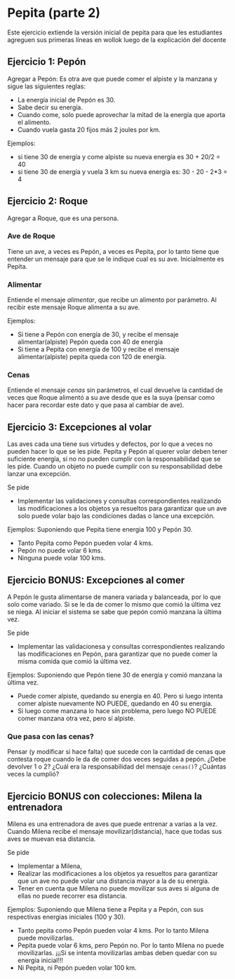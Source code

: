 # Pepita (parte 2)

Este ejercicio extiende la versión inicial de pepita para que les estudiantes agreguen
sus primeras líneas en wollok luego de la explicación del docente

## Ejercicio 1: Pepón

Agregar a Pepón: Es otra ave que puede comer el alpiste y la manzana y sigue las siguientes reglas:

- La energía inicial de Pepón es 30.
- Sabe decir su energía. 
- Cuando come, solo puede aprovechar la mitad de la energía que aporta el alimento.
- Cuando vuela gasta 20 fijos más 2 joules por km. 

Ejemplos:
- si tiene 30 de energía y come alpiste su nueva energía es 30 + 20/2 = 40 
- si tiene 30 de energía y vuela 3 km su nueva energía es: 30 - 20 - 2*3 = 4


## Ejercicio 2: Roque
Agregar a Roque, que es una persona.

### Ave de Roque
Tiene un ave, a veces es Pepón, a veces es Pepita, por lo tanto tiene que entender un mensaje para que se le indique cual es su ave. Inicialmente es Pepita.

### Alimentar

 Entiende el mensaje *alimentar*, que recibe un alimento por parámetro. Al recibir este mensaje Roque alimenta a su ave. 

Ejemplos:
- Si tiene a Pepón con energía de 30, y recibe el mensaje alimentar(alpiste) Pepón queda con 40 de energía
- Si tiene a Pepita con energía de 100 y recibe el mensaje alimentar(alpiste) pepita queda con 120 de energía.

### Cenas

Entiende el mensaje *cenas* sin parámetros, el cual devuelve la cantidad de veces que Roque alimentó a su ave desde que es la suya (pensar como hacer para recordar este dato y que pasa al cambiar de ave).


## Ejercicio 3: Excepciones al volar
Las aves cada una tiene sus virtudes y defectos, por lo que a veces no pueden hacer lo que se les pide.
Pepita y Pepón al querer volar deben tener suficiente energía, si no no pueden cumplir con la responsabilidad que se les pide. 
Cuando un objeto no puede cumplir con su responsabilidad debe lanzar una excepción.
  
Se pide 
* Implementar las validaciones y consultas correspondientes realizando las modificaciones a los objetos ya resueltos para garantizar que un ave solo puede volar bajo las condiciones dadas o lance una excepción. 

Ejemplos: 
 Suponiendo que Pepita tiene energia 100 y Pepón 30.
 
 * Tanto Pepita como Pepón pueden volar 4 kms.
 * Pepón no puede volar 6 kms.
 * Ninguna puede volar 100 kms.

## Ejercicio BONUS: Excepciones al comer
 A Pepón le gusta alimentarse de manera variada y balanceada, por lo que solo come variado. Si se le da de comer lo mismo que comió la última vez se niega. Al iniciar el sistema se sabe que pepón comió manzana la última vez.

Se pide 
* Implementar las validacionesa y consultas correspondientes realizando las modificaciones en Pepón, para garantizar que no puede comer la misma comida que comió la última vez.

Ejemplos: 
 Suponiendo que Pepón tiene 30 de energia y comió manzana la última vez.
 
 * Puede comer alpiste, quedando su energia en 40. Pero si luego intenta comer alpiste nuevamente NO PUEDE, quedando en 40 su energia.
 * Si luego come manzana lo hace sin problema, pero luego NO PUEDE comer manzana otra vez, pero sí alpiste.

### Que pasa con las cenas?
Pensar (y modificar si hace falta) que sucede con la cantidad de cenas que contesta roque cuando le da de comer dos veces seguidas a pepón.
¿Debe devolver 1 o 2?  ¿Cuál era la responsabilidad del mensaje `cenas()`? ¿Cuántas veces la cumplió?
 
## Ejercicio BONUS con colecciones: Milena la entrenadora

Milena es una entrenadora de aves que puede entrenar a varias a la vez. Cuando Milena recibe el mensaje movilizar(distancia), hace que todas sus aves se muevan esa distancia.

Se pide 
* Implementar a Milena, 
* Realizar las modificaciones a los objetos ya resueltos para garantizar que un ave no puede volar una distancia mayor a la de su energia. 
* Tener en cuenta que Milena no puede movilizar sus aves si alguna de ellas no puede recorrer esa distancia.

Ejemplos: 
 Suponiendo que Milena tiene a Pepita y a Pepón, con sus respectivas energias iniciales (100 y 30).
 
 * Tanto pepita como Pepón pueden volar 4 kms. Por lo tanto Milena puede movilizarlas.
 * Pepita puede volar 6 kms, pero Pepón no. Por lo tanto Milena no puede movilizarlas. ¡¡¡Si se intenta movilizarlas ambas deben quedar con su energia inicial!!!
 * Ni Pepita, ni Pepón pueden volar 100 km.
 
 
 
 
 











